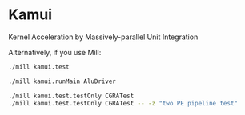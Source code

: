 Kamui
=====
Kernel Acceleration by Massively-parallel Unit Integration


Alternatively, if you use Mill:
```sh
./mill kamui.test
```

```sh
./mill kamui.runMain AluDriver
```

```sh
./mill kamui.test.testOnly CGRATest
./mill kamui.test.testOnly CGRATest -- -z "two PE pipeline test"
```